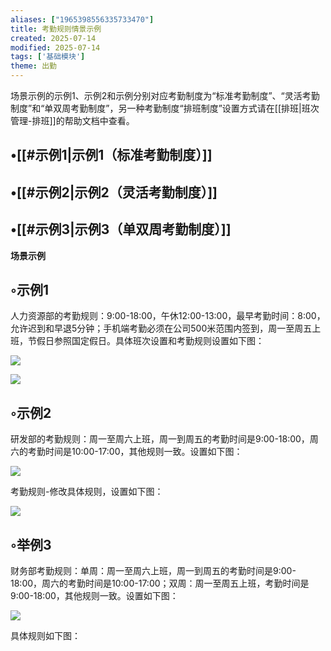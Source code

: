 ```yaml
---
aliases: ["1965398556335733470"]
title: 考勤规则情景示例
created: 2025-07-14
modified: 2025-07-14
tags: ['基础模块']
theme: 出勤
---
```


场景示例的示例1、示例2和示例分别对应考勤制度为“标准考勤制度”、“灵活考勤制度”和“单双周考勤制度”，另一种考勤制度“排班制度”设置方式请在[[排班|班次管理-排班]]的帮助文档中查看。

## •[[#示例1|示例1（标准考勤制度）]]

## •[[#示例2|示例2（灵活考勤制度）]]

## •[[#示例3|示例3（单双周考勤制度）]]

**场景示例**

## ◦示例1

人力资源部的考勤规则：9:00-18:00，午休12:00-13:00，最早考勤时间：8:00，允许迟到和早退5分钟；手机端考勤必须在公司500米范围内签到，周一至周五上班，节假日参照国定假日。具体班次设置和考勤规则设置如下图：

![](https://myhelpdoc.oss-cn-heyuan.aliyuncs.com/mdimages/e0b615019dd6d43b011f5b1ab6498b6a.jpg)

![](https://myhelpdoc.oss-cn-heyuan.aliyuncs.com/mdimages/42c7a65da2c63403433c123a0fdfb2c5.jpg)

## ◦示例2

研发部的考勤规则：周一至周六上班，周一到周五的考勤时间是9:00-18:00，周六的考勤时间是10:00-17:00，其他规则一致。设置如下图：

![](https://myhelpdoc.oss-cn-heyuan.aliyuncs.com/mdimages/ac2b5060494bc2e2f0e17d47a81b4896.jpg)

考勤规则-修改具体规则，设置如下图：

![](https://myhelpdoc.oss-cn-heyuan.aliyuncs.com/mdimages/45608085ab2f2ea201d70b23c60c00d7.jpg)

## ◦举例3

财务部考勤规则：单周：周一至周六上班，周一到周五的考勤时间是9:00-18:00，周六的考勤时间是10:00-17:00；双周：周一至周五上班，考勤时间是9:00-18:00，其他规则一致。设置如下图：

![](https://myhelpdoc.oss-cn-heyuan.aliyuncs.com/mdimages/495628b7022b750d3ca15a09572bc463.jpg)

具体规则如下图：

